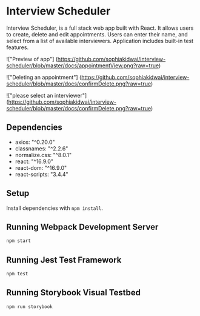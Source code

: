 # Interview Scheduler
Interview Scheduler, is a full stack web app built with React. It allows users to create, delete and edit appointments. Users can enter their name, and select from a list of available interviewers. Application includes built-in test features.

!["Preview of app"] (https://github.com/sophiakidwai/interview-scheduler/blob/master/docs/appointmentView.png?raw=true)

!["Deleting an appointment"] (https://github.com/sophiakidwai/interview-scheduler/blob/master/docs/confirmDelete.png?raw=true)

!["please select an interviewer"] (https://github.com/sophiakidwai/interview-scheduler/blob/master/docs/confirmDelete.png?raw=true)

## Dependencies

* axios: "^0.20.0"
* classnames: "^2.2.6"
* normalize.css: "^8.0.1"
* react: "^16.9.0"
* react-dom: "^16.9.0"
* react-scripts: "3.4.4"

## Setup

Install dependencies with `npm install`.

## Running Webpack Development Server

```sh
npm start
```

## Running Jest Test Framework

```sh
npm test
```

## Running Storybook Visual Testbed

```sh
npm run storybook
```
